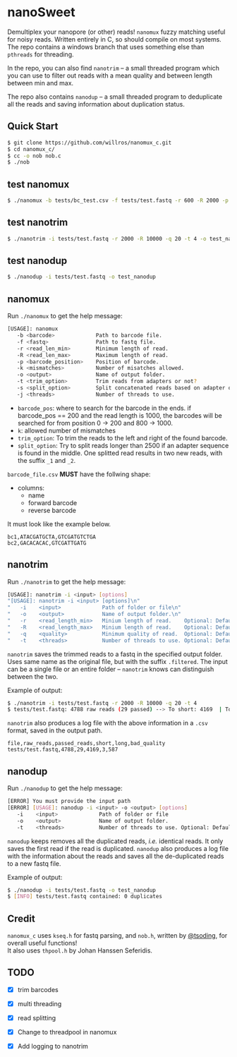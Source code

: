 # nanoSweet

Demultiplex your nanopore (or other) reads! `nanomux` fuzzy matching useful for noisy reads. Written entirely in C, so should compile on most systems. The repo contains a windows branch that uses something else than `pthreads` for threading.

In the repo, you can also find `nanotrim` – a small threaded program which you can use to filter out reads with a mean quality and between length between min and max. 

The repo also contains `nanodup` – a small threaded program to deduplicate all the reads and saving information about duplication status.

## Quick Start
```bash
$ git clone https://github.com/willros/nanomux_c.git
$ cd nanomux_c/
$ cc -o nob nob.c
$ ./nob
```

## test nanomux
```bash
$ ./nanomux -b tests/bc_test.csv -f tests/test.fastq -r 600 -R 2000 -p 200 -k 1 -o new_nanomux -t trim -s split -j 4
```

## test nanotrim
```bash
$ ./nanotrim -i tests/test.fastq -r 2000 -R 10000 -q 20 -t 4 -o test_nanotrim
```

## test nanodup
```bash
$ ./nanodup -i tests/test.fastq -o test_nanodup
```

## nanomux
Run `./nanomux` to get the help message:
```bash
[USAGE]: nanomux 
   -b <barcode>             Path to barcode file.
   -f <fastq>               Path to fastq file.
   -r <read_len_min>        Minimum length of read.
   -R <read_len_max>        Maximum length of read.
   -p <barcode_position>    Position of barcode.
   -k <mismatches>          Number of misatches allowed.
   -o <output>              Name of output folder.
   -t <trim_option>         Trim reads from adapters or not?                      [Options]: trim | notrim.
   -s <split_option>        Split concatenated reads based on adapter occurance?. [Options]: split | nosplit.
   -j <threads>             Number of threads to use.                             Default: 1
```
* `barcode_pos`: where to search for the barcode in the ends. if barcode_pos == 200 and the read length is 1000, the barcodes will be searched for from position 0 -> 200 and 800 -> 1000.
* `k`: allowed number of mismatches
* `trim_option`: To trim the reads to the left and right of the found barcode.
* `split_option`: Try to split reads longer than 2500 if an adapter sequence is found in the middle. One splitted read results in two new reads, with the suffix `_1` and `_2`.

`barcode_file.csv` **MUST** have the follwing shape:
* columns:
    * name
    * forward barcode
    * reverse barcode

It must look like the example below. 
```csv
bc1,ATACGATGCTA,GTCGATGTCTGA
bc2,GACACACAC,GTCGATTGATG
```

## nanotrim
Run `./nanotrim` to get the help message:
```bash
[USAGE]: nanotrim -i <input> [options]
"[USAGE]: nanotrim -i <input> [options]\n"
"   -i    <input>             Path of folder or file\n"
"   -o    <output>            Name of output folder.\n"
"   -r    <read_length_min>   Minium length of read.    Optional: Default 1\n"
"   -R    <read_length_max>   Minium length of read.    Optional: Default INT_MAX\n"
"   -q    <quality>           Minimum quality of read.  Optional: Default 1\n"
"   -t    <threads>           Number of threads to use. Optional: Default 1\n";
```

`nanotrim` saves the trimmed reads to a fastq in the specified output folder. Uses same name as the original file, but with the suffix `.filtered`. The input can be a single file or an entire folder – `nanotrim` knows can distinguish between the two.  


Example of output:
```bash
$ ./nanotrim -i tests/test.fastq -r 2000 -R 10000 -q 20 -t 4
$ tests/test.fastq: 4788 raw reads (29 passed) --> To short: 4169  | To long: 3     | Low quality: 587
```

`nanotrim` also produces a log file with the above information in a `.csv` format, saved in the output path.

```csv
file,raw_reads,passed_reads,short,long,bad_quality
tests/test.fastq,4788,29,4169,3,587
```

## nanodup
Run `./nanodup` to get the help message:
```bash
[ERROR] You must provide the input path
[ERROR] [USAGE]: nanodup -i <input> -o <output> [options]
   -i    <input>             Path of folder or file
   -o    <output>            Name of output folder.
   -t    <threads>           Number of threads to use. Optional: Default 1
```

`nanodup` keeps removes all the duplicated reads, *i.e.* identical reads. It only saves the first read if the read is duplicated. `nanodup` also produces a log file with the information about the reads and saves all the de-duplicated reads to a new fastq file. 

Example of output:
```bash
$ ./nanodup -i tests/test.fastq -o test_nanodup
$ [INFO] tests/test.fastq contained: 0 duplicates
```


## Credit
`nanomux_c` uses `kseq.h` for fastq parsing, and `nob.h`, written by [@tsoding](https://www.github.com/tsoding), for overall useful functions!  
It also uses `thpool.h` by Johan Hanssen Seferidis.

## TODO
- [x] trim barcodes
- [x] multi threading
- [x] read splitting
- [x] Change to threadpool in nanomux
- [x] Add logging to nanotrim





